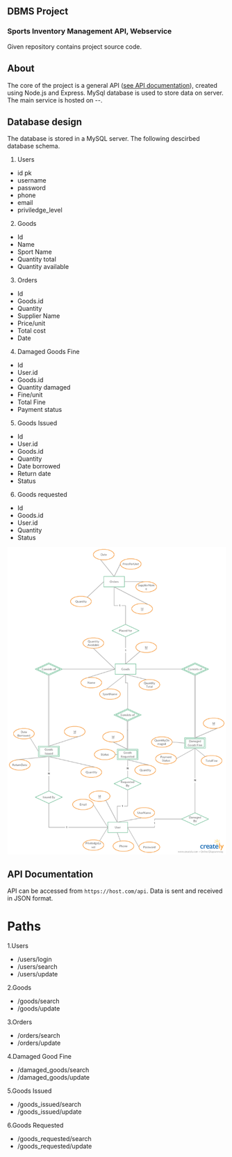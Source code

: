 ## DBMS Project
### Sports Inventory Management API, Webservice

Given repository contains project source code.

## About
The core of the project is a general API ([see API documentation](###API-DOCUMENTATION)), created using Node.js and Express. MySql database is used to store data on server. The main service is hosted on --.

## Database design
The database is stored in a MySQL server. The following descirbed database schema.
1. Users
* id pk
* username
* password
* phone
* email
* priviledge_level

2. Goods
* Id
* Name
* Sport Name
* Quantity total
* Quantity available

3. Orders
* Id
* Goods.id  
* Quantity
* Supplier Name
* Price/unit
* Total cost
* Date

4. Damaged Goods Fine
* Id
* User.id
* Goods.id
* Quantity damaged 
* Fine/unit
* Total Fine
* Payment status

5. Goods Issued
* Id
* User.id
* Goods.id
* Quantity
* Date borrowed
* Return date
* Status

6. Goods requested
* Id
* Goods.id
* User.id
* Quantity
* Status

![alt text](https://github.com/VinithKrishnan/Inventory-management-API/blob/master/Document%201.png)



## API Documentation

API can be accessed from `https://host.com/api`. Data is sent and received in JSON format.



# Paths
1.Users
* /users/login
* /users/search
* /users/update

2.Goods
* /goods/search
* /goods/update

3.Orders
* /orders/search
* /orders/update

4.Damaged Good Fine
* /damaged_goods/search
* /damaged_goods/update

5.Goods Issued
* /goods_issued/search
* /goods_issued/update

6.Goods Requested
* /goods_requested/search
* /goods_requested/update


